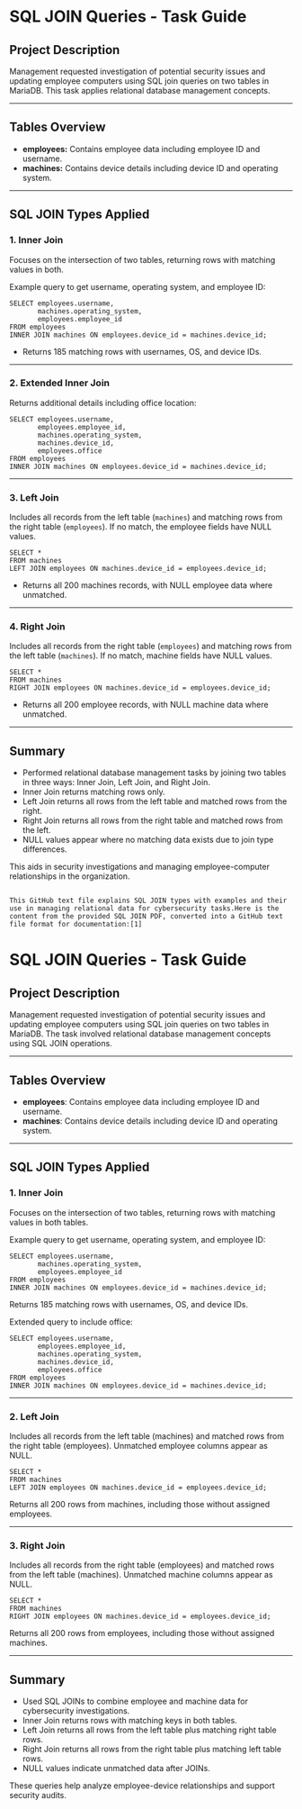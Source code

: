 
# SQL JOIN Queries - Task Guide

## Project Description
Management requested investigation of potential security issues and updating employee computers using SQL join queries on two tables in MariaDB. This task applies relational database management concepts.

---

## Tables Overview

- **employees:** Contains employee data including employee ID and username.
- **machines:** Contains device details including device ID and operating system.

---

## SQL JOIN Types Applied

### 1. Inner Join
Focuses on the intersection of two tables, returning rows with matching values in both.

Example query to get username, operating system, and employee ID:
```
SELECT employees.username,
       machines.operating_system,
       employees.employee_id
FROM employees
INNER JOIN machines ON employees.device_id = machines.device_id;
```
- Returns 185 matching rows with usernames, OS, and device IDs.

---

### 2. Extended Inner Join
Returns additional details including office location:
```
SELECT employees.username,
       employees.employee_id,
       machines.operating_system,
       machines.device_id,
       employees.office
FROM employees
INNER JOIN machines ON employees.device_id = machines.device_id;
```

---

### 3. Left Join
Includes all records from the left table (`machines`) and matching rows from the right table (`employees`). If no match, the employee fields have NULL values.

```
SELECT *
FROM machines
LEFT JOIN employees ON machines.device_id = employees.device_id;
```
- Returns all 200 machines records, with NULL employee data where unmatched.

---

### 4. Right Join
Includes all records from the right table (`employees`) and matching rows from the left table (`machines`). If no match, machine fields have NULL values.

```
SELECT *
FROM machines
RIGHT JOIN employees ON machines.device_id = employees.device_id;
```
- Returns all 200 employee records, with NULL machine data where unmatched.

---

## Summary
- Performed relational database management tasks by joining two tables in three ways: Inner Join, Left Join, and Right Join.
- Inner Join returns matching rows only.
- Left Join returns all rows from the left table and matched rows from the right.
- Right Join returns all rows from the right table and matched rows from the left.
- NULL values appear where no matching data exists due to join type differences.

This aids in security investigations and managing employee-computer relationships in the organization.
```

This GitHub text file explains SQL JOIN types with examples and their use in managing relational data for cybersecurity tasks.Here is the content from the provided SQL JOIN PDF, converted into a GitHub text file format for documentation:[1]

```
# SQL JOIN Queries - Task Guide

## Project Description
Management requested investigation of potential security issues and updating employee computers using SQL join queries on two tables in MariaDB. The task involved relational database management concepts using SQL JOIN operations.

---

## Tables Overview
- **employees**: Contains employee data including employee ID and username.
- **machines**: Contains device details including device ID and operating system.

---

## SQL JOIN Types Applied

### 1. Inner Join
Focuses on the intersection of two tables, returning rows with matching values in both tables.

Example query to get username, operating system, and employee ID:
```
SELECT employees.username,
       machines.operating_system,
       employees.employee_id
FROM employees
INNER JOIN machines ON employees.device_id = machines.device_id;
```
Returns 185 matching rows with usernames, OS, and device IDs.

Extended query to include office:
```
SELECT employees.username,
       employees.employee_id,
       machines.operating_system,
       machines.device_id,
       employees.office
FROM employees
INNER JOIN machines ON employees.device_id = machines.device_id;
```

---

### 2. Left Join
Includes all records from the left table (machines) and matched rows from the right table (employees). Unmatched employee columns appear as NULL.

```
SELECT *
FROM machines
LEFT JOIN employees ON machines.device_id = employees.device_id;
```
Returns all 200 rows from machines, including those without assigned employees.

---

### 3. Right Join
Includes all records from the right table (employees) and matched rows from the left table (machines). Unmatched machine columns appear as NULL.

```
SELECT *
FROM machines
RIGHT JOIN employees ON machines.device_id = employees.device_id;
```
Returns all 200 rows from employees, including those without assigned machines.

---

## Summary
- Used SQL JOINs to combine employee and machine data for cybersecurity investigations.
- Inner Join returns rows with matching keys in both tables.
- Left Join returns all rows from the left table plus matching right table rows.
- Right Join returns all rows from the right table plus matching left table rows.
- NULL values indicate unmatched data after JOINs.

These queries help analyze employee-device relationships and support security audits.
```

